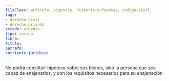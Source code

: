 ```yaml
---
fileClass: articulo, vigencia, historia-y-fuentes, codigo-civil
tags:
- derecho-civil
- derecho-privado
estado: vigente
tipo: inciso
libro:
titulo:
parrafo:
corriente-juridica:
---
```

No podrá constituir hipoteca sobre sus bienes, sino la persona que sea capaz de enajenarlos, y con los requisitos necesarios para su enajenación.